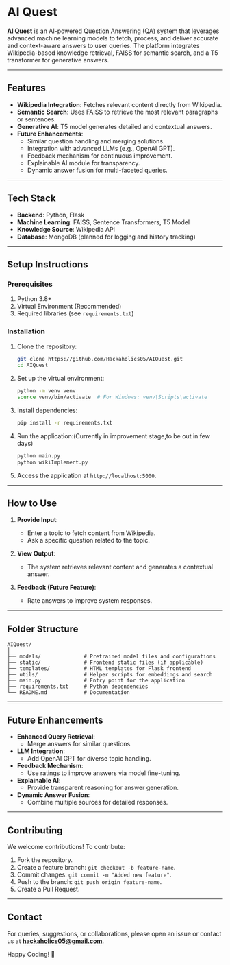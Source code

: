 
# **AI Quest**  
**AI Quest** is an AI-powered Question Answering (QA) system that leverages advanced machine learning models to fetch, process, and deliver accurate and context-aware answers to user queries. The platform integrates Wikipedia-based knowledge retrieval, FAISS for semantic search, and a T5 transformer for generative answers.  

---

## **Features**  
- **Wikipedia Integration**: Fetches relevant content directly from Wikipedia.  
- **Semantic Search**: Uses FAISS to retrieve the most relevant paragraphs or sentences.  
- **Generative AI**: T5 model generates detailed and contextual answers.  
- **Future Enhancements**:  
  - Similar question handling and merging solutions.  
  - Integration with advanced LLMs (e.g., OpenAI GPT).  
  - Feedback mechanism for continuous improvement.  
  - Explainable AI module for transparency.  
  - Dynamic answer fusion for multi-faceted queries.  

---

## **Tech Stack**  
- **Backend**: Python, Flask  
- **Machine Learning**: FAISS, Sentence Transformers, T5 Model  
- **Knowledge Source**: Wikipedia API  
- **Database**: MongoDB (planned for logging and history tracking)  

---

## **Setup Instructions**  

### **Prerequisites**  
1. Python 3.8+  
2. Virtual Environment (Recommended)  
3. Required libraries (see `requirements.txt`)  

### **Installation**  
1. Clone the repository:  
   ```bash  
   git clone https://github.com/Hackaholics05/AIQuest.git  
   cd AIQuest  
   ```  

2. Set up the virtual environment:  
   ```bash  
   python -m venv venv  
   source venv/bin/activate  # For Windows: venv\Scripts\activate  
   ```  

3. Install dependencies:  
   ```bash  
   pip install -r requirements.txt  
   ```  

4. Run the application:(Currently in improvement stage,to be out in few days)  
   ```bash  
   python main.py
   python wikiImplement.py  
   ```  

5. Access the application at `http://localhost:5000`.  

---

## **How to Use**  
1. **Provide Input**:  
   - Enter a topic to fetch content from Wikipedia.  
   - Ask a specific question related to the topic.  

2. **View Output**:  
   - The system retrieves relevant content and generates a contextual answer.  

3. **Feedback (Future Feature)**:  
   - Rate answers to improve system responses.  

---

## **Folder Structure**  
```
AIQuest/  
│  
├── models/              # Pretrained model files and configurations  
├── static/              # Frontend static files (if applicable)  
├── templates/           # HTML templates for Flask frontend  
├── utils/               # Helper scripts for embeddings and search  
├── main.py              # Entry point for the application  
├── requirements.txt     # Python dependencies  
└── README.md            # Documentation  
```  

---

## **Future Enhancements**  
- **Enhanced Query Retrieval**:  
  - Merge answers for similar questions.  
- **LLM Integration**:  
  - Add OpenAI GPT for diverse topic handling.  
- **Feedback Mechanism**:  
  - Use ratings to improve answers via model fine-tuning.  
- **Explainable AI**:  
  - Provide transparent reasoning for answer generation.  
- **Dynamic Answer Fusion**:  
  - Combine multiple sources for detailed responses.  

---

## **Contributing**  
We welcome contributions! To contribute:  
1. Fork the repository.  
2. Create a feature branch: `git checkout -b feature-name`.  
3. Commit changes: `git commit -m "Added new feature"`.  
4. Push to the branch: `git push origin feature-name`.  
5. Create a Pull Request.  

---



## **Contact**  
For queries, suggestions, or collaborations, please open an issue or contact us at **hackaholics05@gmail.com**.  

Happy Coding! 🚀  
